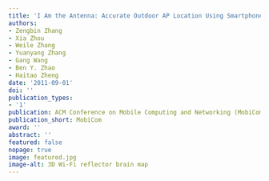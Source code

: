 ```yaml
---
title: 'I Am the Antenna: Accurate Outdoor AP Location Using Smartphones'
authors:
- Zengbin Zhang
- Xia Zhou
- Weile Zhang
- Yuanyang Zhang
- Gang Wang
- Ben Y. Zhao
- Haitao Zheng
date: '2011-09-01'
doi: ''
publication_types:
- '1'
publication: ACM Conference on Mobile Computing and Networking (MobiCom), 2011
publication_short: MobiCom
award: ''
abstract: ''
featured: false
nopage: true
image: featured.jpg
image-alt: 3D Wi-Fi reflector brain map
---
```

